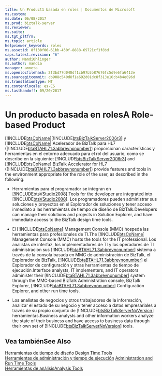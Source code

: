 ```yaml
---
title: Un Product1 basada en roles | Documentos de Microsoft
ms.custom: 
ms.date: 06/08/2017
ms.prod: biztalk-server
ms.reviewer: 
ms.suite: 
ms.tgt_pltfrm: 
ms.topic: article
helpviewer_keywords: roles
ms.assetid: 8f138f06-61bb-430f-8888-69721cf1f8bd
caps.latest.revision: "6"
author: MandiOhlinger
ms.author: mandia
manager: anneta
ms.openlocfilehash: 2f3bd77d048df1cb97b5b87676fc5d9e6fa6413e
ms.sourcegitcommit: cb908c540d8f1a692d01dc8f313e16cb4b4e696d
ms.translationtype: MT
ms.contentlocale: es-ES
ms.lasthandoff: 09/20/2017
---
```

# <a name="a-role-based-product"></a><span data-ttu-id="da5b5-102">Un producto basada en roles</span><span class="sxs-lookup"><span data-stu-id="da5b5-102">A Role-based Product</span></span>
[!INCLUDE[btsCoName](../../includes/btsconame-md.md)]<span data-ttu-id="da5b5-103">[!INCLUDE[btsBizTalkServer2006r3](../../includes/btsbiztalkserver2006r3-md.md)] y [!INCLUDE[btsCoName](../../includes/btsconame-md.md)] Acelerador de BizTalk para HL7 ([!INCLUDE[btaBTAHL71.3abbrevnonumber](../../includes/btabtahl71-3abbrevnonumber-md.md)]) proporcionan características y herramientas en el entorno adecuado para el rol del usuario, como se describe en la siguiente:</span><span class="sxs-lookup"><span data-stu-id="da5b5-103"> [!INCLUDE[btsBizTalkServer2006r3](../../includes/btsbiztalkserver2006r3-md.md)] and [!INCLUDE[btsCoName](../../includes/btsconame-md.md)] BizTalk Accelerator for HL7 ([!INCLUDE[btaBTAHL71.3abbrevnonumber](../../includes/btabtahl71-3abbrevnonumber-md.md)]) provide features and tools in the environment appropriate for the role of the user, as described in the following:</span></span>  
  
-   <span data-ttu-id="da5b5-104">Herramientas para el programador se integran en [!INCLUDE[btsVStudio2008](../../includes/btsvstudio2008-md.md)].</span><span class="sxs-lookup"><span data-stu-id="da5b5-104">Tools for the developer are integrated into [!INCLUDE[btsVStudio2008](../../includes/btsvstudio2008-md.md)].</span></span> <span data-ttu-id="da5b5-105">Los programadores pueden administrar sus soluciones y proyectos en el Explorador de soluciones y tener acceso inmediato a las herramientas de tiempo de diseño de BizTalk.</span><span class="sxs-lookup"><span data-stu-id="da5b5-105">Developers can manage their solutions and projects in Solution Explorer, and have immediate access to the BizTalk design time tools.</span></span>  
  
-   <span data-ttu-id="da5b5-106">El [!INCLUDE[btsCoName](../../includes/btsconame-md.md)] Management Console (MMC) hospeda las herramientas para profesionales de TI.</span><span class="sxs-lookup"><span data-stu-id="da5b5-106">The [!INCLUDE[btsCoName](../../includes/btsconame-md.md)] Management Console (MMC) hosts the tools for the IT professional.</span></span> <span data-ttu-id="da5b5-107">Los analistas de interfaz, los implementadores de TI y los operadores de TI administración sus [!INCLUDE[btaBTAHL71.3abbrevnonumber](../../includes/btabtahl71-3abbrevnonumber-md.md)] sistema a través de la consola basada en MMC de administración de BizTalk, el Explorador de BizTalk, [!INCLUDE[btaBTAHL71.3abbrevnonumber](../../includes/btabtahl71-3abbrevnonumber-md.md)] el Explorador de configuración y otras herramientas de tiempo de ejecución.</span><span class="sxs-lookup"><span data-stu-id="da5b5-107">Interface analysts, IT implementers, and IT operators administer their [!INCLUDE[btaBTAHL71.3abbrevnonumber](../../includes/btabtahl71-3abbrevnonumber-md.md)] system through the MMC-based BizTalk Administration console, BizTalk Explorer, [!INCLUDE[btaBTAHL71.3abbrevnonumber](../../includes/btabtahl71-3abbrevnonumber-md.md)] Configuration Explorer, and other run time tools.</span></span>  
  
-   <span data-ttu-id="da5b5-108">Los analistas de negocios y otros trabajadores de la información, analizar el estado de su negocio y tener acceso a datos empresariales a través de su propio conjunto de [!INCLUDE[btsBizTalkServerNoVersion](../../includes/btsbiztalkservernoversion-md.md)] herramientas.</span><span class="sxs-lookup"><span data-stu-id="da5b5-108">Business analysts and other information workers analyze the state of their business and have access to business data through their own set of [!INCLUDE[btsBizTalkServerNoVersion](../../includes/btsbiztalkservernoversion-md.md)] tools.</span></span>  
  
## <a name="see-also"></a><span data-ttu-id="da5b5-109">Vea también</span><span class="sxs-lookup"><span data-stu-id="da5b5-109">See Also</span></span>  
 <span data-ttu-id="da5b5-110">[Herramientas de tiempo de diseño](../../adapters-and-accelerators/accelerator-hl7/design-time-tools.md) </span><span class="sxs-lookup"><span data-stu-id="da5b5-110">[Design Time Tools](../../adapters-and-accelerators/accelerator-hl7/design-time-tools.md) </span></span>  
 <span data-ttu-id="da5b5-111">[Herramientas de administración y tiempo de ejecución](../../adapters-and-accelerators/accelerator-hl7/administration-and-run-time-tools.md) </span><span class="sxs-lookup"><span data-stu-id="da5b5-111">[Administration and Run Time Tools](../../adapters-and-accelerators/accelerator-hl7/administration-and-run-time-tools.md) </span></span>  
 [<span data-ttu-id="da5b5-112">Herramientas de análisis</span><span class="sxs-lookup"><span data-stu-id="da5b5-112">Analysis Tools</span></span>](../../adapters-and-accelerators/accelerator-hl7/analysis-tools2.md)